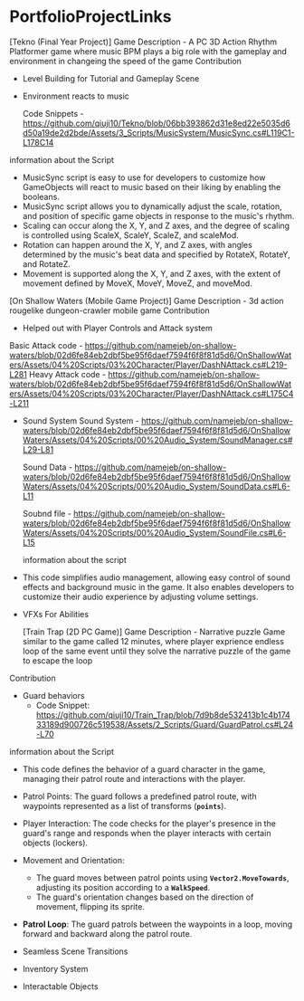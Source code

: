 # PortfolioProjectLinks

[Tekno (Final Year Project)] 
Game Description - A PC 3D Action Rhythm Platformer game where music BPM plays a big role with the gameplay and environment in changeing the speed of the game
Contribution 
  - Level Building for Tutorial and Gameplay Scene
  - Environment reacts to music
    
    Code Snippets - https://github.com/qiuji10/Tekno/blob/06bb393862d31e8ed22e5035d6d50a19de2d2bde/Assets/3_Scripts/MusicSystem/MusicSync.cs#L119C1-L178C14


information about the Script
  - MusicSync script is easy to use for developers to customize how GameObjects will react to music based on their liking by enabling the booleans.
  - MusicSync  script allows you to dynamically adjust the scale, rotation, and position of specific game objects in response to the music's rhythm.
  - Scaling can occur along the X, Y, and Z axes, and the degree of scaling is controlled using ScaleX, ScaleY, ScaleZ, and scaleMod.
  - Rotation can happen around the X, Y, and Z axes, with angles determined by the music's beat data and specified by RotateX, RotateY, and RotateZ.
  - Movement is supported along the X, Y, and Z axes, with the extent of movement defined by MoveX, MoveY, MoveZ, and moveMod.


[On Shallow Waters (Mobile Game Project)]
Game Description - 3d action rougelike dungeon-crawler mobile game 
Contribution 
- Helped out with Player Controls and Attack system

Basic Attack code  - https://github.com/namejeb/on-shallow-waters/blob/02d6fe84eb2dbf5be95f6daef7594f6f8f81d5d6/OnShallowWaters/Assets/04%20Scripts/03%20Character/Player/DashNAttack.cs#L219-L281
Heavy Attack code - https://github.com/namejeb/on-shallow-waters/blob/02d6fe84eb2dbf5be95f6daef7594f6f8f81d5d6/OnShallowWaters/Assets/04%20Scripts/03%20Character/Player/DashNAttack.cs#L175C4-L211

- Sound System
  Sound System - https://github.com/namejeb/on-shallow-waters/blob/02d6fe84eb2dbf5be95f6daef7594f6f8f81d5d6/OnShallowWaters/Assets/04%20Scripts/00%20Audio_System/SoundManager.cs#L29-L81

  Sound Data - https://github.com/namejeb/on-shallow-waters/blob/02d6fe84eb2dbf5be95f6daef7594f6f8f81d5d6/OnShallowWaters/Assets/04%20Scripts/00%20Audio_System/SoundData.cs#L6-L11

  Soubnd file - https://github.com/namejeb/on-shallow-waters/blob/02d6fe84eb2dbf5be95f6daef7594f6f8f81d5d6/OnShallowWaters/Assets/04%20Scripts/00%20Audio_System/SoundFile.cs#L6-L15

  information about the script 
- This code simplifies audio management, allowing easy control of sound effects and background music in the game. It also enables developers to customize their audio experience by adjusting volume settings.

  
- VFXs For Abilities

  [Train Trap (2D PC Game)]
Game Description - Narrative puzzle Game similar to the game called 12 minutes, where player exprience endless loop of the same event until they solve the narrative puzzle of the game to escape the loop

 Contribution 
 - Guard behaviors
     - Code Snippet: https://github.com/qiuji10/Train_Trap/blob/7d9b8de532413b1c4b17433189d900726c519538/Assets/2_Scripts/Guard/GuardPatrol.cs#L24-L70

information about  the Script 
- This code defines the behavior of a guard character in the game, managing their patrol route and interactions with the player.
- Patrol Points: The guard follows a predefined patrol route, with waypoints represented as a list of transforms (**`points`**).
- Player Interaction: The code checks for the player's presence in the guard's range and responds when the player interacts with certain objects (lockers).
- Movement and Orientation:
    - The guard moves between patrol points using **`Vector2.MoveTowards`**, adjusting its position according to a **`WalkSpeed`**.
    - The guard's orientation changes based on the direction of movement, flipping its sprite.
- **Patrol Loop**: The guard patrols between the waypoints in a loop, moving forward and backward along the patrol route.


- Seamless Scene Transitions
- Inventory System
- Interactable Objects
    
